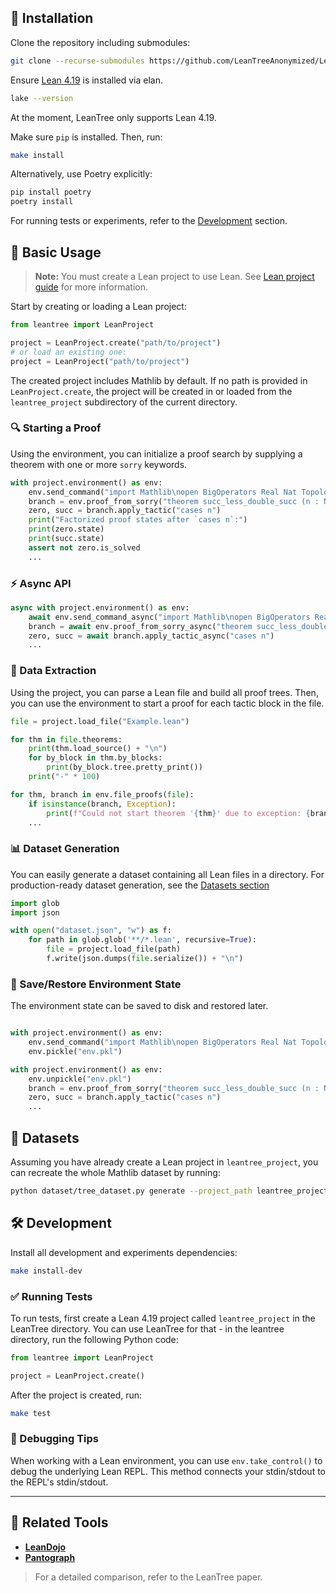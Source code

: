 ## 🚀 Installation

Clone the repository including submodules:

```bash
git clone --recurse-submodules https://github.com/LeanTreeAnonymized/LeanTree.git
```

Ensure [Lean 4.19](https://docs.lean-lang.org/lean4/doc/setup.html) is installed via elan.

```bash
lake --version
```

At the moment, LeanTree only supports Lean 4.19.

Make sure `pip` is installed.
Then, run:

```bash
make install
```

Alternatively, use Poetry explicitly:

```bash
pip install poetry
poetry install
```

For running tests or experiments, refer to the [Development](#development) section.

## 📘 Basic Usage

> **Note:** You must create a Lean project to use Lean.
> See [Lean project guide](https://leanprover-community.github.io/install/project.html) for more information.
 
Start by creating or loading a Lean project:

```python
from leantree import LeanProject

project = LeanProject.create("path/to/project")
# or load an existing one:
project = LeanProject("path/to/project")
```

The created project includes Mathlib by default.
If no path is provided in `LeanProject.create`, the project will be created in or loaded from the `leantree_project` subdirectory of the current directory.

### 🔍 Starting a Proof

Using the environment, you can initialize a proof search by supplying a theorem with one or more `sorry` keywords.

```python
with project.environment() as env:
    env.send_command("import Mathlib\nopen BigOperators Real Nat Topology Rat")
    branch = env.proof_from_sorry("theorem succ_less_double_succ (n : Nat) : n > 0 → n < 2 * n := by sorry")
    zero, succ = branch.apply_tactic("cases n")
    print("Factorized proof states after `cases n`:")
    print(zero.state)
    print(succ.state)
    assert not zero.is_solved
    ...
```

### ⚡ Async API

```python
async with project.environment() as env:
    await env.send_command_async("import Mathlib\nopen BigOperators Real Nat Topology Rat")
    branch = await env.proof_from_sorry_async("theorem succ_less_double_succ (n : Nat) : n > 0 → n < 2 * n := by sorry")
    zero, succ = await branch.apply_tactic_async("cases n")
    ...
```

### 📂 Data Extraction

Using the project, you can parse a Lean file and build all proof trees.
Then, you can use the environment to start a proof for each tactic block in the file.

```python
file = project.load_file("Example.lean")

for thm in file.theorems:
    print(thm.load_source() + "\n")
    for by_block in thm.by_blocks:
        print(by_block.tree.pretty_print())
    print("-" * 100)

for thm, branch in env.file_proofs(file):
    if isinstance(branch, Exception):
        print(f"Could not start theorem '{thm}' due to exception: {branch}")
    ...
```

### 📊 Dataset Generation

You can easily generate a dataset containing all Lean files in a directory.
For production-ready dataset generation, see the [Datasets section](#datasets)

```python
import glob
import json

with open("dataset.json", "w") as f:
    for path in glob.glob('**/*.lean', recursive=True):
        file = project.load_file(path)
        f.write(json.dumps(file.serialize()) + "\n")
```

### 💾 Save/Restore Environment State

The environment state can be saved to disk and restored later.

```python

with project.environment() as env:
    env.send_command("import Mathlib\nopen BigOperators Real Nat Topology Rat")
    env.pickle("env.pkl")

with project.environment() as env:
    env.unpickle("env.pkl")
    branch = env.proof_from_sorry("theorem succ_less_double_succ (n : Nat) : n > 0 → n < 2 * n := by sorry")
    zero, succ = branch.apply_tactic("cases n")
    ...
```

## 📁 Datasets

Assuming you have already create a Lean project in `leantree_project`, you can recreate the whole Mathlib dataset by running:

```bash
python dataset/tree_dataset.py generate --project_path leantree_project --source_files mathlib/Mathlib
```

## 🛠️ Development

Install all development and experiments dependencies:

```bash
make install-dev
```

### ✅ Running Tests

To run tests, first create a Lean 4.19 project called `leantree_project` in the LeanTree directory.
You can use LeanTree for that - in the leantree directory, run the following Python code:

```python
from leantree import LeanProject

project = LeanProject.create()
```

After the project is created, run:

```bash
make test
```

### 🐞 Debugging Tips

When working with a Lean environment, you can use `env.take_control()` to debug the underlying Lean REPL.
This method connects your stdin/stdout to the REPL's stdin/stdout.

---

## 🧰 Related Tools

* **[LeanDojo](https://github.com/lean-dojo)**
* **[Pantograph](https://github.com/stanford-centaur/PyPantograph)**

> For a detailed comparison, refer to the LeanTree paper.
